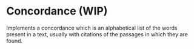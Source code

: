 # Concordance (WIP)
Implements a concordance which is an alphabetical list of the words present in a text,
usually with citations of the passages in which they are found.
